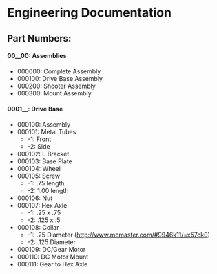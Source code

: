 # Engineering Documentation
## Part Numbers:
#### 00__00: Assemblies
- 000000: Complete Assembly
- 000100: Drive Base Assembly
- 000200: Shooter Assembly
- 000300: Mount Assembly

#### 0001__: Drive Base
- 000100: Assembly
- 000101: Metal Tubes
	- -1: Front
	- -2: Side
- 000102: L Bracket
- 000103: Base Plate
- 000104: Wheel
- 000105: Screw
	- -1: .75 length
	- -2: 1.00 length
- 000106: Nut
- 000107: Hex Axle
	- -1: .25 x .75
	- -2: .125 x .5
- 000108: Collar
	- -1: .25 Diameter (http://www.mcmaster.com/#9946k11/=x57ck0)
	- -2: .125 Diameter 
- 000109: DC/Gear Motor
- 000110: DC Motor Mount
- 000111: Gear to Hex Axle